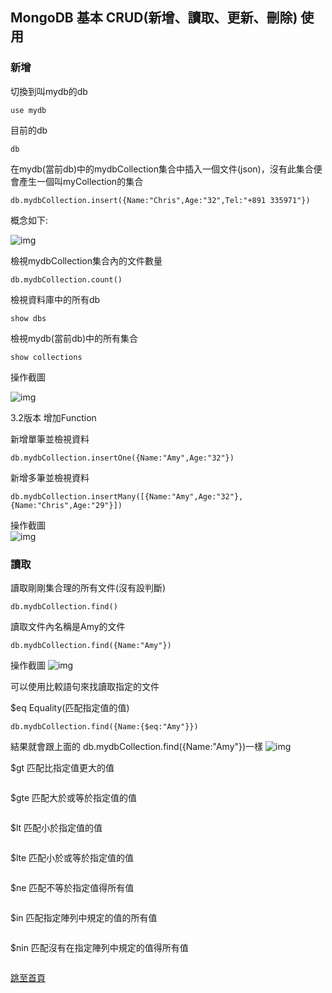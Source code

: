 ## MongoDB 基本 CRUD(新增、讀取、更新、刪除) 使用

### 新增  

切換到叫mydb的db  
```
use mydb
```  

目前的db
```
db
```

在mydb(當前db)中的mydbCollection集合中插入一個文件(json)，沒有此集合便會產生一個叫myCollection的集合  
```
db.mydbCollection.insert({Name:"Chris",Age:"32",Tel:"+891 335971"})
```  
概念如下:  

![img](https://donaldsher.github.io/LearningBlog/page4/0.jpg)

檢視mydbCollection集合內的文件數量
```
db.mydbCollection.count()
```

檢視資料庫中的所有db
```
show dbs
```

檢視mydb(當前db)中的所有集合
```
show collections
```  

操作截圖  

![img](https://donaldsher.github.io/LearningBlog/page4/1.png)  

3.2版本 增加Function

新增單筆並檢視資料  
```
db.mydbCollection.insertOne({Name:"Amy",Age:"32"})
```  

新增多筆並檢視資料  
```
db.mydbCollection.insertMany([{Name:"Amy",Age:"32"},{Name:"Chris",Age:"29"}])
```  

操作截圖  
![img](https://donaldsher.github.io/LearningBlog/page4/2.png)  


### 讀取

讀取剛剛集合理的所有文件(沒有設判斷)
```
db.mydbCollection.find()
```  

讀取文件內名稱是Amy的文件
```
db.mydbCollection.find({Name:"Amy"})
```  

操作截圖
![img](https://donaldsher.github.io/LearningBlog/page4/3.png)


可以使用比較語句來找讀取指定的文件  

$eq Equality(匹配指定值的值)
```
db.mydbCollection.find({Name:{$eq:"Amy"}})
```  
結果就會跟上面的 db.mydbCollection.find({Name:"Amy"})一樣
![img](https://donaldsher.github.io/LearningBlog/page4/4.png)


$gt 匹配比指定值更大的值
```

```  

$gte 匹配大於或等於指定值的值
```

```

$lt 匹配小於指定值的值  
```

```  

$lte 匹配小於或等於指定值的值  
```

```  

$ne 匹配不等於指定值得所有值
```

```  

$in  匹配指定陣列中規定的值的所有值
```

```

$nin 匹配沒有在指定陣列中規定的值得所有值
```

```  






[跳至首頁](https://donaldsher.github.io/LearningBlog/)

